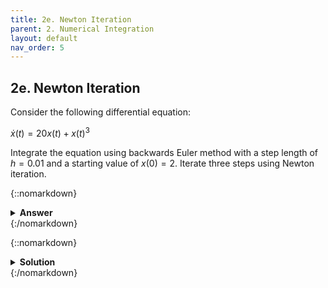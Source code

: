 ```yaml
---
title: 2e. Newton Iteration
parent: 2. Numerical Integration
layout: default
nav_order: 5
---
```


## 2e. Newton Iteration

Consider the following differential equation:

$\dot{x}(t) = 20x(t)+x(t)^3$

Integrate the equation using backwards Euler method with a step length of $h=0.01$ and a starting value of $x(0)=2$. Iterate three steps using Newton iteration.

{::nomarkdown}<details><summary><strong>Answer</strong></summary>{:/nomarkdown}
$x_{n+1} = 2.76393$

{::nomarkdown}</details>{:/nomarkdown}



{::nomarkdown}<details><summary><strong>Solution</strong></summary>{:/nomarkdown}

Euler integration:

$x_{n+1} = x_n + h \dot{x}_{n+1} \Rightarrow$

$x_{n+1} = x_n + h (20x+x_{n+1}^3)$

So we need to solve the equation:

$x_{n+1} - x_n - h (20x_{n+1} + x_{n+1}^3) = 0$

For readability we rename $x_{n+1}$ to $x$ and $x_n$ to $x_0$:

$x - x_0 - h (20x + x^3) = 0$ 

Newton iteration:

$x^{k+1} = x^k-\dfrac{g(x^k)}{g'(x^k)}$

where

$g(x) = x - x_0 - 20 h x - h x^3$

and

$g'(x) = 1 - 20 h - 3 h x^2$

First iteration:

$x^1 = x^0-\dfrac{x^0 - x_0 - 20 h x^0 - h (x^0)^3}{1 - 20 h - 3 h (x^0)^2} = 2-\dfrac{2 - 2 - 20\cdot 0.01\cdot 2 - 0.01\cdot 2^3}{1 - 20\cdot 0.01 - 3\cdot 0.01\cdot 2^2} = 2.70588$

Second iteration:

$x^2 = x^1-\dfrac{x^1 - x_0 - 20 h x^1 - h (x^1)^3}{1 - 20 h - 3 h (x^1)^2} = 2.70588-\dfrac{2.70588 - 2 - 20\cdot 0.01\cdot 2.70588 - 0.01\cdot 2.70588^3}{1 - 20\cdot 0.01 - 3\cdot 0.01\cdot 2.70588^2} = 2.76346$

Third iteration:

$x^3 = x^2-\dfrac{x^2 - x_0 - 20 h x^2 - h (x^2)^3}{1 - 20 h - 3 h (x^2)^2} = 2.76346-\dfrac{2.76346 - 2 - 20\cdot 0.01\cdot 2.76346 - 0.01\cdot 2.76346^3}{1 - 20\cdot 0.01 - 3\cdot 0.01\cdot 2.76346^2} = 2.76393$

{::nomarkdown}</details>{:/nomarkdown}
